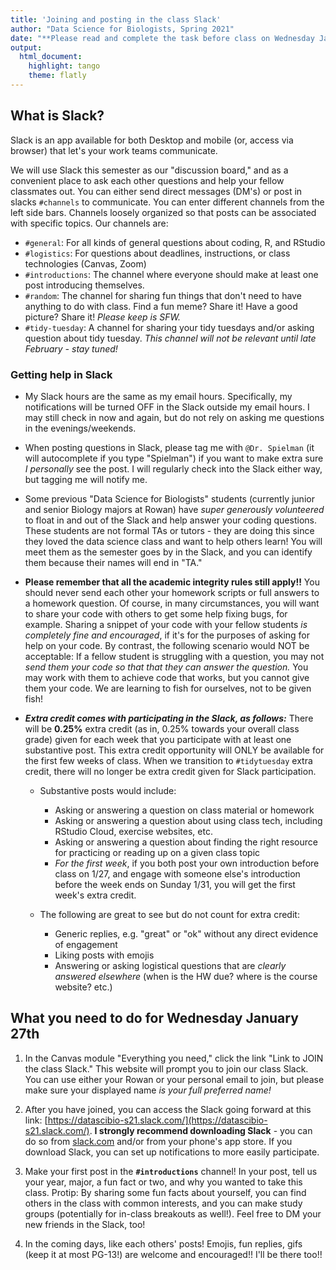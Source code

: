 ```yaml
---
title: 'Joining and posting in the class Slack'
author: "Data Science for Biologists, Spring 2021"
date: "**Please read and complete the task before class on Wednesday January 27**"
output: 
  html_document:
    highlight: tango
    theme: flatly
---
```


## What is Slack?

Slack is an app available for both Desktop and mobile (or, access via browser) that let's your work teams communicate. 

We will use Slack this semester as our "discussion board," and as a convenient place to ask each other questions and help your fellow classmates out. You can either send direct messages (DM's) or post in slacks `#channels` to communicate. You can enter different channels from the left side bars. Channels loosely organized so that posts can be associated with specific topics. Our channels are:

+ `#general`: For all kinds of general questions about coding, R, and RStudio
+ `#logistics`: For questions about deadlines, instructions, or class technologies (Canvas, Zoom)
+ `#introductions`: The channel where everyone should make at least one post introducing themselves. 
+ `#random`: The channel for sharing fun things that don't need to have anything to do with class. Find a fun meme? Share it! Have a good picture? Share it! *Please keep is SFW.*
+ `#tidy-tuesday`: A channel for sharing your tidy tuesdays and/or asking question about tidy tuesday. *This channel will not be relevant until late February - stay tuned!*


### Getting help in Slack

+ My Slack hours are the same as my email hours. Specifically, my notifications will be turned OFF in the Slack outside my email hours. I may still check in now and again, but do not rely on asking me questions in the evenings/weekends.

+ When posting questions in Slack, please tag me with `@Dr. Spielman` (it will autocomplete if you type "Spielman") if you want to make extra sure *I personally* see the post. I will regularly check into the Slack either way, but tagging me will notify me.

+ Some previous "Data Science for Biologists" students (currently junior and senior Biology majors at Rowan) have *super generously volunteered* to float in and out of the Slack and help answer your coding questions. These students are not formal TAs or tutors - they are doing this since they loved the data science class and want to help others learn! You will meet them as the semester goes by in the Slack, and you can identify them because their names will end in "TA." 

+ **Please remember that all the academic integrity rules still apply!!** You should never send each other your homework scripts or full answers to a homework question. Of course, in many circumstances, you will want to share your code with others to get some help fixing bugs, for example. Sharing a snippet of your code with your fellow students *is completely fine and encouraged*, if it's for the purposes of asking for help on your code. By contrast, the following scenario would NOT be acceptable: If a fellow student is struggling with a question, you may not _send them your code so that that they can answer the question._ You may work with them to achieve code that works, but you cannot give them your code. We are learning to fish for ourselves, not to be given fish!

+ _**Extra credit comes with participating in the Slack, as follows:**_ There will be **0.25%** extra credit (as in, 0.25% towards your overall class grade) given for each week that you participate with at least one substantive post. This extra credit opportunity will ONLY be available for the first few weeks of class. When we transition to `#tidytuesday` extra credit, there will no longer be extra credit given for Slack participation.
  + Substantive posts would include:

    + Asking or answering a question on class material or homework
    + Asking or answering a question about using class tech, including RStudio Cloud, exercise websites, etc.
    + Asking or answering a question about finding the right resource for practicing or reading up on a given class topic 
    + *For the first week*, if you both post your own introduction before class on 1/27, and engage with someone else's introduction before the week ends on Sunday 1/31, you will get the first week's extra credit.
  + The following are great to see but do not count for extra credit:
    + Generic replies, e.g. "great" or "ok" without any direct evidence of engagement
    + Liking posts with emojis
    + Answering or asking logistical questions that are *clearly answered elsewhere* (when is the HW due? where is the course website? etc.)
  
  
 
    

## What you need to do for Wednesday January 27th

1. In the Canvas module "Everything you need," click the link "Link to JOIN the class Slack." This website will prompt you to join our class Slack. You can use either your Rowan or your personal email to join, but please make sure your displayed name *is your full preferred name!* 
2. After you have joined, you can access the Slack going forward at this link: [https://datascibio-s21.slack.com/](https://datascibio-s21.slack.com/). **I strongly recommend downloading Slack** - you can do so from [slack.com](https://slack.com/downloads) and/or from your phone's app store. If you download Slack, you can set up notifications to more easily participate.

3. Make your first post in the **`#introductions`** channel! In your post, tell us your year, major, a fun fact or two, and why you wanted to take this class. Protip: By sharing some fun facts about yourself, you can find others in the class with common interests, and you can make study groups (potentially for in-class breakouts as well!). Feel free to DM your new friends in the Slack, too! 

4. In the coming days, like each others' posts! Emojis, fun replies, gifs (keep it at most PG-13!) are welcome and encouraged!! I'll be there too!! 

